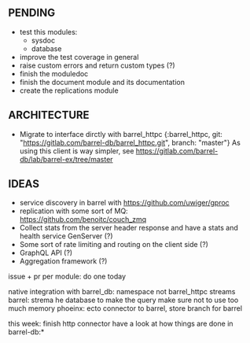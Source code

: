 ## PENDING

- test this modules:
    - sysdoc
    - database
- improve the test coverage in general
- raise custom errors and return custom types (?)
- finish the moduledoc
- finish the document module and its documentation
- create the replications module 

## ARCHITECTURE

- Migrate to interface dirctly with barrel_httpc
{:barrel_httpc, git: "https://gitlab.com/barrel-db/barrel_httpc.git", branch: "master"}
As using this client is way simpler, see https://gitlab.com/barrel-db/lab/barrel-ex/tree/master

## IDEAS

- service discovery in barrel with https://github.com/uwiger/gproc
- replication with some sort of MQ: https://github.com/benoitc/couch_zmq
- Collect stats from the server header response and have a stats and health service GenServer (?)
- Some sort of rate limiting and routing on the client side (?)
- GraphQL API (?)
- Aggregation framework (?)

issue + pr per module: do one today

native integration with barrel_db: namespace not barrel_httpc
streams barrel: strema he database to make the query
make sure not to use too much memory
phoeinx: ecto connector to barrel,
store branch for barrel

this week:
finish http connector
have a look at how things are done in barrel-db:*
